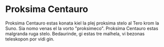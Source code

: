# Proksima Centauro

Proksima Centauro estas konata kiel la plej proksima stelo al Tero krom la Suno.
Sia nomo venas el la vorto "proksimeco". Proksima Centauro estas malgranda ruga
stelo. Bedaurinde, gi estas tre malhela, vi bezonas teleskopon por vidi gin.
